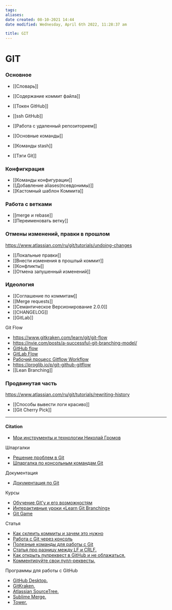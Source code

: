 ```yaml
---
tags: 
aliases: 
date created: 08-10-2021 14:44
date modified: Wednesday, April 6th 2022, 11:28:37 am

title: GIT
---
```


# GIT

### Основное

- [[Словарь]]
- [[Содержание коммит файла]]

- [[Токен GitHub]]
- [[ssh GitHub]]
- [[Работа с удаленный репозиторием]]
- [[Основные команды]]
- [[Команды stash]]
- [[Тэги Git]]

### Конфигкрация

- [[Команды конфигурации]]
- [[Добавление aliases(псевдонимы)]]
- [[Кастомный шаблон Коммита]]

### Работа с ветками

- [[merge и rebase]]
- [[Переименовать ветку]]

### Отмены изменений, правки в прошлом

https://www.atlassian.com/ru/git/tutorials/undoing-changes

- [[Локальные правки]]
- [[Внести изменения в прошлый коммит]]
- [[Конфликты]]
- [[Отмена запушенный изменений]]

### Идеология

- [[Соглашение по коммитам]]
- [[Merge requests]]
- [[Семантическое Версионирование 2.0.0]]
- [[CHANGELOG]]
- [[GitLab]]

Git Flow

- https://www.gitkraken.com/learn/git/git-flow
- https://nvie.com/posts/a-successful-git-branching-model/
- [GitHub flow](https://docs.github.com/en/get-started/quickstart/github-flow)
- [GitLab Flow](https://docs.gitlab.com/ee/topics/gitlab_flow.html)
- [Рабочий процесс Gitflow Workflow](https://www.atlassian.com/ru/git/tutorials/comparing-workflows/gitflow-workflow)
- https://proglib.io/p/git-github-gitflow
- [[Lean Branching]]

### Продвинутая часть

https://www.atlassian.com/ru/git/tutorials/rewriting-history

- [[Способы вывести логи красиво]]
- [[Git Cherry Pick]]

---

#### Citation

- [Мои инструменты и технологии Николай Громов](https://nicothin.pro/page/my-small-tools)

Шпаргалки

- [Решение проблем в Git](http://firstaidgit.ru/#/)
- [Шпаргалка по консольным командам Git](https://github.com/nicothin/web-development/blob/master/git/readme.md)

Документация

- [Документация по Git](https://git-scm.com/book/ru/v2)

Курсы

- [Обучение Git'у и его возможностям](https://githowto.com/ru)
- [Интерактивные уроки «Learn Git Branching»](https://learngitbranching.js.org/)
- [Git Game](https://github.com/git-game/git-game)

Статья

- [Как склеить коммиты и зачем это нужно](https://htmlacademy.ru/blog/boost/tools/how-to-squash-commits-and-why-it-is-needed)
- [Работа с Git через консоль](https://htmlacademy.ru/blog/boost/frontend/git-console)
- [Полезные команды для работы с Git](https://htmlacademy.ru/blog/boost/tools/useful-commands-for-working-with-git)
- [Статья про разницу между LF и CRLF.](https://htmlacademy.ru/blog/389-konec-stroki "https://htmlacademy.ru/blog/389-konec-stroki")
- [Как открыть пулреквест в GitHub и не облажаться.](https://isqua.ru/blog/2017/04/12/kak-otkryt-pull-riekviest-v-github-i-nie-oblazhatsia/ "https://isqua.ru/blog/2017/04/12/kak-otkryt-pull-riekviest-v-github-i-nie-oblazhatsia/")
- [Комментируйте свои пулл-реквесты.](https://isqua.ru/blog/2017/04/13/kommientiruitie-svoi-pull-riekviesty/ "https://isqua.ru/blog/2017/04/13/kommientiruitie-svoi-pull-riekviesty/")

Программы для работы с GitHub

- [GitHub Desktop.](https://desktop.github.com/ "https://desktop.github.com/")
- [GitKraken.](https://www.gitkraken.com/ "https://www.gitkraken.com/")
- [Atlassian SourceTree.](https://www.sourcetreeapp.com/ "https://www.sourcetreeapp.com/")
- [Sublime Merge.](https://www.sublimemerge.com/ "https://www.sublimemerge.com/")
- [Tower.](https://www.git-tower.com/ "https://www.git-tower.com/")

